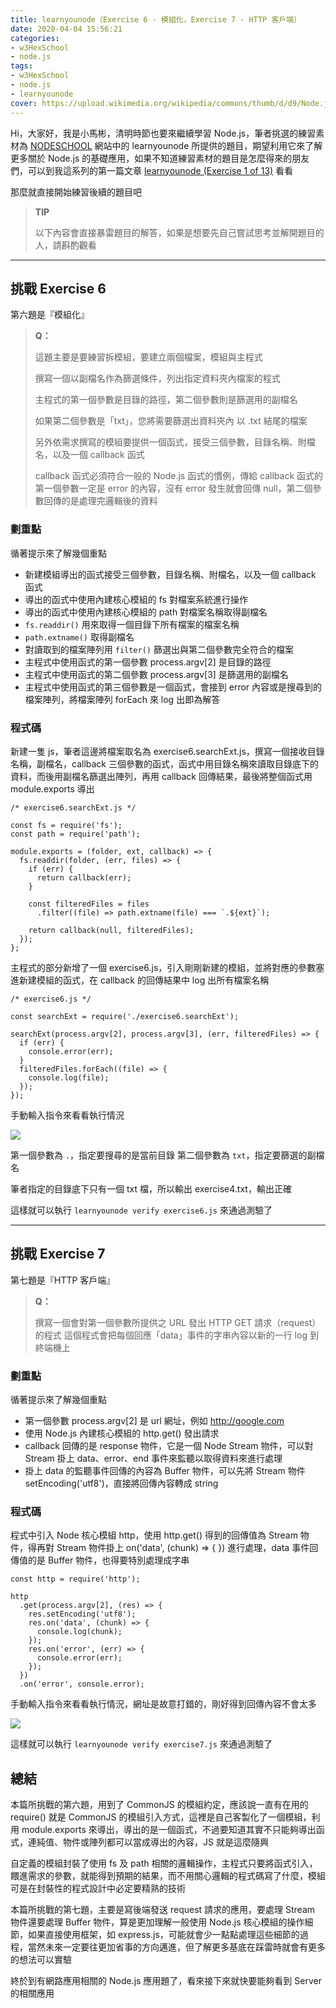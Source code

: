 ```yaml
---
title: learnyounode（Exercise 6 - 模組化，Exercise 7 - HTTP 客戶端）
date: 2020-04-04 15:56:21
categories:
- w3HexSchool
- node.js
tags:
- w3HexSchool
- node.js
- learnyounode
cover: https://upload.wikimedia.org/wikipedia/commons/thumb/d/d9/Node.js_logo.svg/590px-Node.js_logo.svg.png
---
```


Hi，大家好，我是小馬彬，清明時節也要來繼續學習 Node.js，筆者挑選的練習素材為 [NODESCHOOL](https://nodeschool.io/zh-tw/) 網站中的 learnyounode 所提供的題目，期望利用它來了解更多關於 Node.js 的基礎應用，如果不知道練習素材的題目是怎麼得來的朋友們，可以到我這系列的第一篇文章 [learnyounode (Exercise 1 of 13)](https://littlehorseboy.github.io/2020/03/13/2020-learnyounode-exercise-1/) 看看

那麼就直接開始練習後續的題目吧

> **TIP**
> 
> 以下內容會直接暴雷題目的解答，如果是想要先自己嘗試思考並解開題目的人，請斟酌觀看

---

## 挑戰 Exercise 6

第六題是『模組化』

> **Q：**
> 
> 這題主要是要練習拆模組，要建立兩個檔案，模組與主程式
> 
> 撰寫一個以副檔名作為篩選條件，列出指定資料夾內檔案的程式
> 
> 主程式的第一個參數是目錄的路徑，第二個參數則是篩選用的副檔名
> 
> 如果第二個參數是「txt」，您將需要篩選出資料夾內 以 .txt 結尾的檔案
> 
> 另外依需求撰寫的模組要提供一個函式，接受三個參數，目錄名稱、附檔名，以及一個 callback 函式
>
> callback 函式必須符合一般的 Node.js 函式的慣例，傳給 callback 函式的第一個參數一定是 error 的內容，沒有 error 發生就會回傳 null，第二個參數回傳的是處理完邏輯後的資料

### 劃重點

循著提示來了解幾個重點

* 新建模組導出的函式接受三個參數，目錄名稱、附檔名，以及一個 callback 函式
* 導出的函式中使用內建核心模組的 fs 對檔案系統進行操作
* 導出的函式中使用內建核心模組的 path 對檔案名稱取得副檔名
* `fs.readdir()` 用來取得一個目錄下所有檔案的檔案名稱
* `path.extname()` 取得副檔名
* 對讀取到的檔案陣列用 `filter()` 篩選出與第二個參數完全符合的檔案
* 主程式中使用函式的第一個參數 process.argv[2] 是目錄的路徑
* 主程式中使用函式的第二個參數 process.argv[3] 是篩選用的副檔名
* 主程式中使用函式的第三個參數是一個函式，會接到 error 內容或是搜尋到的檔案陣列，將檔案陣列 forEach 來 log 出即為解答

### 程式碼

新建一隻 js，筆者這邊將檔案取名為 exercise6.searchExt.js，撰寫一個接收目錄名稱，副檔名，callback 三個參數的函式，函式中用目錄名稱來讀取目錄底下的資料，而後用副檔名篩選出陣列，再用 callback 回傳結果，最後將整個函式用 module.exports 導出

```javascript=
/* exercise6.searchExt.js */

const fs = require('fs');
const path = require('path');

module.exports = (folder, ext, callback) => {
  fs.readdir(folder, (err, files) => {
    if (err) {
      return callback(err);
    }
  
    const filteredFiles = files
      .filter((file) => path.extname(file) === `.${ext}`);
  
    return callback(null, filteredFiles);
  });
};
```

主程式的部分新增了一個 exercise6.js，引入剛剛新建的模組，並將對應的參數塞進新建模組的函式，在 callback 的回傳結果中 log 出所有檔案名稱

```javascript=
/* exercise6.js */

const searchExt = require('./exercise6.searchExt');

searchExt(process.argv[2], process.argv[3], (err, filteredFiles) => {
  if (err) {
    console.error(err);
  }
  filteredFiles.forEach((file) => {
    console.log(file);
  });
});
```

手動輸入指令來看看執行情況

![](https://i.imgur.com/BNexl30.png)

第一個參數為 `.`，指定要搜尋的是當前目錄
第二個參數為 `txt`，指定要篩選的副檔名

筆者指定的目錄底下只有一個 txt 檔，所以輸出 exercise4.txt，輸出正確

這樣就可以執行 `learnyounode verify exercise6.js` 來通過測驗了

---

## 挑戰 Exercise 7

第七題是『HTTP 客戶端』

> **Q：**
> 
> 撰寫一個會對第一個參數所提供之 URL 發出 HTTP GET 請求（request）的程式
> 這個程式會把每個回應「data」事件的字串內容以新的一行 log 到終端機上

### 劃重點

循著提示來了解幾個重點

* 第一個參數 process.argv[2] 是 url 網址，例如 http://google.com 
* 使用 Node.js 內建核心模組的 http.get() 發出請求
* callback 回傳的是 response 物件，它是一個 Node Stream 物件，可以對 Stream 掛上 data、error、end 事件來監聽以取得資料來進行處理
* 掛上 data 的監聽事件回傳的內容為 Buffer 物件，可以先將 Stream 物件 setEncoding('utf8')，直接將回傳內容轉成 string 

### 程式碼

程式中引入 Node 核心模組 http，使用 http.get() 得到的回傳值為 Stream 物件，得再對 Stream 物件掛上 on('data', (chunk) => { }) 進行處理，data 事件回傳值的是 Buffer 物件，也得要特別處理成字串

```javascript=
const http = require('http');

http
  .get(process.argv[2], (res) => {
    res.setEncoding('utf8');
    res.on('data', (chunk) => {
      console.log(chunk);
    });
    res.on('error', (err) => {
      console.error(err);
    });
  })
  .on('error', console.error);
```

手動輸入指令來看看執行情況，網址是故意打錯的，剛好得到回傳內容不會太多

![](https://i.imgur.com/6ABReJV.png)

這樣就可以執行 `learnyounode verify exercise7.js` 來通過測驗了

## 總結

本篇所挑戰的第六題，用到了 CommonJS 的模組約定，應該說一直有在用的 require() 就是 CommonJS 的模組引入方式，這裡是自己客製化了一個模組，利用 module.exports 來導出，導出的是一個函式，不過要知道其實不只能夠導出函式，連純值、物件或陣列都可以當成導出的內容，JS 就是這麼隨興

自定義的模組封裝了使用 fs 及 path 相關的邏輯操作，主程式只要將函式引入，餵進需求的參數，就能得到預期的結果，而不用關心邏輯的程式碼寫了什麼，模組可是在封裝性的程式設計中必定要精熟的技術

本篇所挑戰的第七題，主要是寫後端發送 request 請求的應用，要處理 Stream 物件還要處理 Buffer 物件，算是更加理解一般使用 Node.js 核心模組的操作細節，如果直接使用框架，如 express.js，可能就會少一點點處理這些細節的過程，當然未來一定要往更加省事的方向邁進，但了解更多基底在踩雷時就會有更多的想法可以實驗

終於到有網路應用相關的 Node.js 應用題了，看來接下來就快要能夠看到 Server 的相關應用
